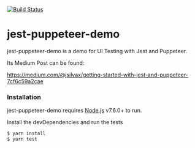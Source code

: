 [![Build Status](https://travis-ci.org/jsilvax/jest-puppeteer-demo.svg?branch=master)](https://travis-ci.org/jsilvax/jest-puppeteer-demo)

# jest-puppeteer-demo

jest-puppeteer-demo is a demo for UI Testing with Jest and Puppeteer. 

Its Medium Post can be found:

https://medium.com/@jsilvax/getting-started-with-jest-and-puppeteer-7cf6c59a2cae

### Installation

jest-puppeteer-demo requires [Node.js](https://nodejs.org/) v7.6.0+ to run.

Install the devDependencies and run the tests

```sh
$ yarn install
$ yarn test
```
